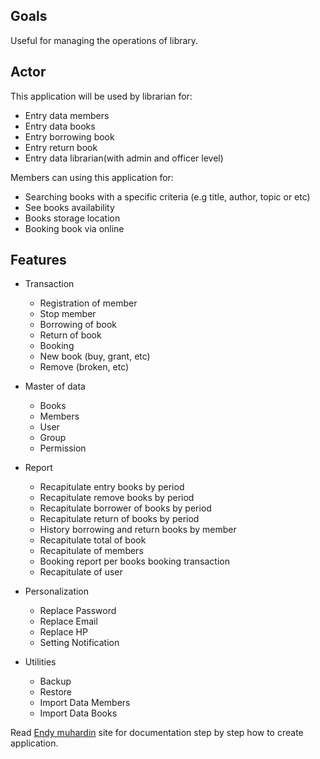 
## Goals
Useful for managing the operations of library.

## Actor
This application will be used by librarian for:
- Entry data members
- Entry data books
- Entry borrowing book
- Entry return book
- Entry data librarian(with admin and officer level)

Members can using this application for:
- Searching books with a specific criteria (e.g title, author, topic or etc)
- See books availability 
- Books storage location
- Booking book via online

## Features
- Transaction

    - Registration of member
    - Stop member
    - Borrowing of book
    - Return of book
    - Booking
    - New book (buy, grant, etc)
    - Remove (broken, etc)

- Master of data

    - Books
    - Members
    - User
    - Group
    - Permission

- Report

    - Recapitulate entry books by period
    - Recapitulate remove books by period
    - Recapitulate borrower of books by period
    - Recapitulate return of books by period
    - History borrowing and return books by member
    - Recapitulate total of book
    - Recapitulate of members
	- Booking report per books booking transaction
	- Recapitulate of user

- Personalization

    - Replace Password
    - Replace Email
    - Replace HP
    - Setting Notification

- Utilities

    - Backup
    - Restore
    - Import Data Members
    - Import Data Books

Read [Endy muhardin](http://software.endy.muhardin.com/manajemen/tahapan-membuat-aplikasi/) site for documentation step by step how to create application.

